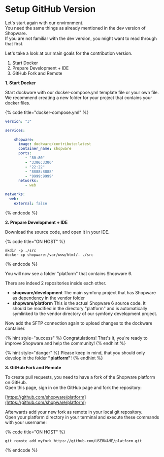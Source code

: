 # Setup GitHub Version

Let's start again with our environment.  
You need the same things as already mentioned in the dev version of Shopware.  
If you are not familiar with the dev version, you might want to read through that first.  
  
Let's take a look at our main goals for the contribution version.  
  


1. Start Docker
2. Prepare Development + IDE
3. GitHub Fork and Remote

**1. Start Docker**

Start dockware with our docker-compose.yml template file or your own file.  
We recommend creating a new folder for your project that contains your docker files.  


{% code title="docker-compose.yml" %}
```yaml
version: "3"

services:
        
    shopware:
      image: dockware/contribute:latest
      container_name: shopware
      ports:
         - "80:80"
         - "3306:3306"
         - "22:22"
         - "8888:8888"
         - "9999:9999"
      networks:
         - web

networks:
  web:
    external: false
```
{% endcode %}



**2. Prepare Development + IDE**

Download the source code, and open it in your IDE.  


{% code title="ON HOST" %}
```text
mkdir -p ./src
docker cp shopware:/var/www/html/. ./src
```
{% endcode %}

You will now see a folder "platform" that contains Shopware 6.  
  
There are indeed 2 repositories inside each other.

* **shopware/development** The main symfony project that has Shopware as dependency in the vendor folder
* **shopware/platform** This is the actual Shopware 6 source code. It should be modified in the directory "platform" and is automatically symlinked to the vendor directory of our symfony development project.

Now add the SFTP connection again to upload changes to the dockware container.

{% hint style="success" %}
Congratulations! That's it, you're ready to improve Shopware and help the community!
{% endhint %}

{% hint style="danger" %}
Please keep in mind, that you should only develop in the folder **"platform"**!
{% endhint %}

**3. GitHub Fork and Remote**

To create pull requests, you need to have a fork of the Shopware platform on GitHub.  
Open this page, sign in on the GitHub page and fork the repository:  
  
[https://github.com/shopware/platform](https://github.com/shopware/platform)  
  
Afterwards add your new fork as remote in your local git repository.  
Open your platform directory in your terminal and execute these commands with your username:

{% code title="ON HOST" %}
```text
git remote add myfork https://github.com/USERNAME/platform.git
```
{% endcode %}

